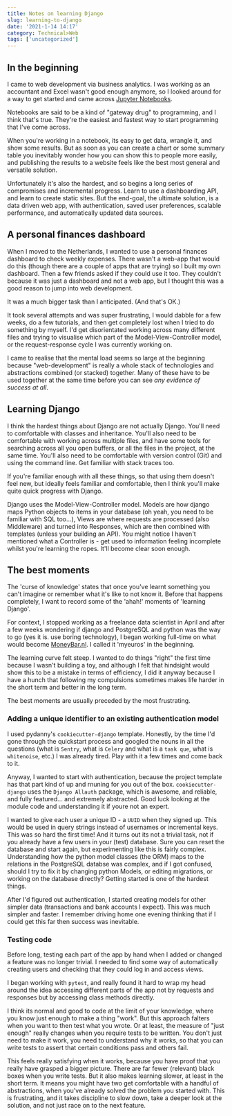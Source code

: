 ```yaml
---
title: Notes on learning Django
slug: learning-to-django
date: '2021-1-14 14:17'
category: Technical>Web
tags: ['uncategorized']
---
```


<TOCInline toc={props.toc} exclude="Overview" toHeading={2} />

## In the beginning

I came to web development via business analytics. I was working as an
accountant and Excel wasn't good enough anymore, so I looked around for a way
to get started and came across [Jupyter
Notebooks](/blog/jupyter-ipython-notebooks-pandas).

Notebooks are said to be a kind of "gateway drug" to programming, and I think
that's true. They're the easiest and fastest way to start programming that I've
come across.

When you're working in a notebook, its easy to get data, wrangle it, and show
some results. But as soon as you can create a chart or some summary table you
inevitably wonder how you can show this to people more easily, and publishing
the results to a website feels like the best most general and versatile
solution.

Unfortunately it's also the hardest, and so begins a long series of compromises
and incremental progress. Learn to use a dashboarding API, and learn to create
static sites. But the end-goal, the ultimate solution, is a data driven web
app, with authentication, saved user preferences, scalable performance, and
automatically updated data sources.

## A personal finances dashboard

When I moved to the Netherlands, I wanted to use a personal finances dashboard
to check weekly expenses. There wasn't a web-app that would do this (though
there are a couple of apps that are trying) so I built my own dashboard. Then a
few friends asked if they could use it too. They couldn't because it was just a
dashboard and not a web app, but I thought this was a good reason to jump into
web development.

It was a much bigger task than I anticipated. (And that's OK.)

It took several attempts and was super frustrating, I would dabble for a few
weeks, do a few tutorials, and then get completely lost when I tried to do
something by myself. I'd get disorientated working across many different files
and trying to visualise which part of the Model-View-Controller model, or the
request-response cycle I was currently working on.

I came to realise that the mental load seems so large at the beginning because
"web-development" is really a whole stack of technologies and abstractions
combined (or stacked) together. Many of these have to be used together at the
same time before you can see _any evidence of success at all_.

## Learning Django

I think the hardest things about Django are not actually Django. You'll need to
comfortable with classes and inheritance. You'll also need to be comfortable
with working across multiple files, and have some tools for searching across
all you open buffers, or all the files in the project, at the same time. You'll
also need to be comfortable with version control (Git) and using the command
line. Get familiar with stack traces too.

If you're familiar enough with all these things, so that using them doesn't
feel new, but ideally feels familiar and comfortable, then I think you'll make
quite quick progress with Django.

Django uses the Model-View-Controller model. Models are how django maps Python
objects to items in your database (oh yeah, you need to be familiar with SQL
too...), Views are where requests are processed (also Middleware) and turned
into Responses, which are then combined with templates (unless your building an
API). You might notice I haven't mentioned what a Controller is - get used to
information feeling incomplete whilst you're learning the ropes. It'll become
clear soon enough.

## The best moments

The 'curse of knowledge' states that once you've learnt something you can't
imagine or remember what it's like to not know it. Before that happens
completely, I want to record some of the 'ahah!' moments of 'learning Django'.

For context, I stopped working as a freelance data scientist in April and after
a few weeks wondering if django and PostgreSQL and python was the way to go
(yes it is. use boring technology), I began working full-time on what would
become [MoneyBar.nl](https://moneybar.nl). I called it 'myeuros' in the
beginning.

The learning curve felt steep. I wanted to do things "right" the first
time because I wasn't building a toy, and although I felt that hindsight would
show this to be a mistake in terms of efficiency, I did it anyway because I
have a hunch that following my compulsions sometimes makes life harder in the
short term and better in the long term.

The best moments are usually preceded by the most frustrating.

### Adding a unique identifier to an existing authentication model

I used pydanny's `cookiecutter-django` template. Honestly, by the time I'd gone
through the quickstart process and googled the nouns in all the questions (what
is `Sentry`, what is `Celery` and what is a `task que`, what is `whitenoise`,
etc.) I was already tired. Play with it a few times and come back to it.

Anyway, I wanted to start with authentication, because the project template has
that part kind of up and rnuning for you out of the box. `cookiecutter-django`
uses the `Django Allauth` package, which is awesome, and reliable, and fully
featured... and extremely abstracted. Good luck looking at the module code and
understanding it if youre not an expert.

I wanted to give each user a unique ID - a `UUID` when they signed up. This
would be used in query strings instead of usernames or incremental keys. This
was so hard the first time! And it turns out its not a trivial task, not if you
already have a few users in your (test) database. Sure you can reset the
database and start again, but experimenting like this is fairly complex.
Understanding how the python model classes (the ORM) maps to the relations in
the PostgreSQL databse was complex, and if I got confused, should I try to fix
it by changing python Models, or editing migrations, or working on the database
directly? Getting started is one of the hardest things.

After I'd figured out authentication, I started creating models for other
simpler data (transactions and bank accounts I expect). This was much simpler
and faster. I remember driving home one evening thinking that if I could get
this far then success was inevitable.

### Testing code

Before long, testing each part of the app by hand when I added or changed a
feature was no longer trivial. I needed to find some way of automatically
creating users and checking that they could log in and access views.

I began working with `pytest`, and really found it hard to wrap my head around
the idea accessing different parts of the app not by requests and responses but
by accessing class methods directly.

I think its normal and good to code at the limit of your knowledge, where you
know just enough to make a thing "work". But this approach falters when you
want to then test what you wrote. Or at least, the measure of "just enough"
really changes when you require tests to be written. You don't just need to
make it work, you need to understand why it works, so that you can write tests
to assert that certain conditions pass and others fail.

This feels really satisfying when it works, because you have proof that you
really have grasped a bigger picture. There are far fewer (relevant) black
boxes when you write tests. But it also makes learning slower, at least in the
short term. It means you might have two get comfortable with a handful of
abstractions, when you've already solved the problem you started with. This is
frustrating, and it takes discipline to slow down, take a deeper look at the
solution, and not just race on to the next feature.
